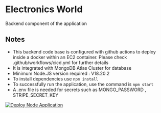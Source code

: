 # Electronics World
Backend component of the application
## Notes
- This backend code base is configured with github actions to deploy inside a docker within an EC2 container. Please check .github/workflows/cicd.yml for further details
- It is integrated with MongoDB Atlas Cluster for database
- Minimum Node.JS version required : V18.20.2
- To install dependencies use `npm install`
- To successfully run the application, use  the command is `npm start`
- A .env file is needed for secrets such as MONGO_PASSWORD , STRIPE_SECRET_KEY


[![Deploy Node Application](https://github.com/manojtatipamula/electronics-world-backend/actions/workflows/cicd.yml/badge.svg?branch=main)](https://github.com/manojtatipamula/electronics-world-backend/actions/workflows/cicd.yml)
